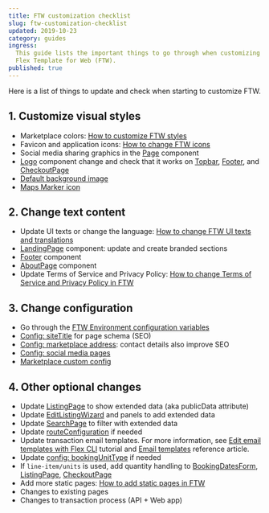 ```yaml
---
title: FTW customization checklist
slug: ftw-customization-checklist
updated: 2019-10-23
category: guides
ingress:
  This guide lists the important things to go through when customizing
  Flex Template for Web (FTW).
published: true
---
```


Here is a list of things to update and check when starting to customize
FTW.

## 1. Customize visual styles

- Marketplace colors:
  [How to customize FTW styles](/ftw-styling/how-to-customize-ftw-styles/)
- Favicon and application icons:
  [How to change FTW icons](/ftw-styling/how-to-change-ftw-icons/)
- Social media sharing graphics in the
  [Page](https://github.com/sharetribe/flex-template-web/blob/master/src/components/Page/Page.js)
  component
- [Logo](https://github.com/sharetribe/flex-template-web/blob/master/src/components/Logo/Logo.js)
  component change and check that it works on
  [Topbar](https://github.com/sharetribe/flex-template-web/tree/master/src/components/TopbarDesktop),
  [Footer](https://github.com/sharetribe/flex-template-web/tree/master/src/components/Footer),
  and
  [CheckoutPage](https://github.com/sharetribe/flex-template-web/blob/master/src/containers/CheckoutPage/CheckoutPage.js)
- [Default background image](https://github.com/sharetribe/flex-template-web/blob/master/src/assets/background-1440.jpg)
- [Maps Marker icon](https://github.com/sharetribe/flex-template-web/blob/master/public/static/icons/map-marker-32x32.png)

## 2. Change text content

- Update UI texts or change the language:
  [How to change FTW UI texts and translations](/ftw-styling/how-to-change-ftw-ui-texts-and-translations/)
- [LandingPage](https://github.com/sharetribe/flex-template-web/blob/master/src/containers/LandingPage/LandingPage.js)
  component: update and create branded sections
- [Footer](https://github.com/sharetribe/flex-template-web/blob/master/src/components/Footer/Footer.js)
  component
- [AboutPage](https://github.com/sharetribe/flex-template-web/blob/master/src/containers/AboutPage/AboutPage.js)
  component
- Update Terms of Service and Privacy Policy:
  [How to change Terms of Service and Privacy Policy in FTW](/guides/how-to-change-tos-and-privacy-policy-in-ftw/)

## 3. Change configuration

- Go through the
  [FTW Environment configuration variables](/ftw-configuration/ftw-env/)
- [Config: siteTitle](https://github.com/sharetribe/flex-template-web/blob/master/src/config.js)
  for page schema (SEO)
- [Config: marketplace address](https://github.com/sharetribe/flex-template-web/blob/master/src/config.js):
  contact details also improve SEO
- [Config: social media pages](https://github.com/sharetribe/flex-template-web/blob/master/src/config.js)
- [Marketplace custom config](https://github.com/sharetribe/flex-template-web/blob/master/src/marketplace-custom-config.js)

## 4. Other optional changes

- Update
  [ListingPage](https://github.com/sharetribe/flex-template-web/blob/master/src/containers/ListingPage/ListingPage.js)
  to show extended data (aka publicData attribute)
- Update
  [EditListingWizard](https://github.com/sharetribe/flex-template-web/blob/master/src/components/EditListingWizard/EditListingWizard.js)
  and panels to add extended data
- Update
  [SearchPage](https://github.com/sharetribe/flex-template-web/blob/master/src/containers/SearchPage/SearchPage.js)
  to filter with extended data
- Update
  [routeConfiguration](https://github.com/sharetribe/flex-template-web/blob/master/src/routeConfiguration.js)
  if needed
- Update transaction email templates. For more information, see
  [Edit email templates with Flex CLI](/flex-cli/edit-email-templates-with-flex-cli/)
  tutorial and [Email templates](/references/email-templates/) reference
  article.
- Update
  [config: bookingUnitType](https://github.com/sharetribe/flex-template-web/blob/master/src/config.js)
  if needed
- If `line-item/units` is used, add quantity handling to
  [BookingDatesForm](https://github.com/sharetribe/flex-template-web/blob/master/src/forms/BookingDatesForm/BookingDatesForm.js),
  [ListingPage](https://github.com/sharetribe/flex-template-web/blob/master/src/containers/ListingPage/ListingPage.js),
  [CheckoutPage](https://github.com/sharetribe/flex-template-web/blob/master/src/containers/CheckoutPage/CheckoutPage.js)
- Add more static pages:
  [How to add static pages in FTW](/ftw-styling/how-to-add-static-pages-in-ftw/)
- Changes to existing pages
- Changes to transaction process (API + Web app)
